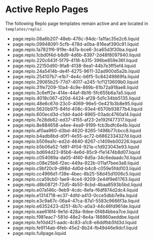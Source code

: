 # Active Replo Pages

The following Replo page templates remain active and are located in `templates/replo/`.

- page.replo.08a6b207-48eb-476c-94dc-1a1fac35e2c6.liquid
- page.replo.09948091-5cfb-478d-a0ba-816eaf390c91.liquid
- page.replo.1a7821f6-919e-4d7a-bce6-3ca65d3f30ba.liquid
- page.replo.1cbd0f4d-b8d9-4d6b-8397-2d48f8097940.liquid
- page.replo.220c643f-5f79-4118-b315-396be859e36f.liquid
- page.replo.22150d90-9fa8-4138-8ea1-44b7e3ff5ef4.liquid
- page.replo.24a5414b-de4f-4275-9611-32ad900d5a2b.liquid
- page.replo.254107b7-e1b7-4e4c-b6f5-5c84249869fa.liquid
- page.replo.29065b25-77d7-4017-a245-1cf1213609b0.liquid
- page.replo.31fe7209-10a4-4c9e-869b-61b72a918ae8.liquid
- page.replo.3c6eff2e-414e-44af-8b16-5fc655b6a7a5.liquid
- page.replo.4018c067-d20d-4424-af28-5d1c34bb5135.liquid
- page.replo.48e6c67d-23c0-4069-96e5-0e421b3b8e95.liquid
- page.replo.5620b975-84fd-408c-93e4-6570b93877b4.liquid
- page.replo.600ecd3d-c1dd-4ad4-8965-03adc4760a14.liquid
- page.replo.7e28db82-ed37-4155-af23-2e192f477317.liquid
- page.replo.8e884658-a4ee-4ea9-9199-fcb3bdfc6e4b.liquid
- page.replo.af0aa960-d3bd-4620-8265-1498b77cbcc8.liquid
- page.replo.b4adb8bd-d0f1-4e55-ac72-b6862334327d.liquid
- page.replo.b509ea1c-ed2d-4640-8267-c1409eb00226.liquid
- page.replo.b5b06a52-1d81-4f04-921a-c1d923043e93.liquid
- page.replo.bd694d23-85b6-4e6d-85c9-f1e1474b8d07.liquid
- page.replo.c054089a-da05-4f40-8d5a-34c6edaadc7d.liquid
- page.replo.c08e25b6-f2ec-449a-922b-011af7bee3a8.liquid
- page.replo.c9bf20c9-d98d-4d0d-b4c8-c059e5fdd103.liquid
- page.replo.cc4966d1-f38e-4bec-8b25-58d45d1006c5.liquid
- page.replo.cca59cb0-1ae9-4ce4-9209-2e44f9e61763.liquid
- page.replo.d8b0872f-72d5-4b50-8cbd-4baa8593b5bd.liquid
- page.replo.e07a146c-9eb9-4cdc-8efa-f6df874d2dc4.liquid
- page.replo.e1314718-ec37-4dfd-a413-0cce5dbb7e9a.liquid
- page.replo.e3c9a67c-06a4-47ca-87a1-5583c9666f3a.liquid
- page.replo.e6352423-d251-4b7c-a0a3-44c46fd961de.liquid
- page.replo.eae616f4-9e1d-428a-9dee-0f484bbea7ce.liquid
- page.replo.f981eac7-581d-48e2-8e4a-188860aeddbe.liquid
- page.replo.fe10d421-aadc-4c83-a1c8-e8ddfbb5fd3d.liquid
- page.replo.fe9114ab-6feb-45e2-8b24-fb49d46e9dcf.liquid
- page.replo.fullpage.liquid

